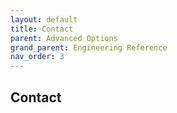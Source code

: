 ```yaml
---
layout: default
title: Contact
parent: Advanced Options
grand_parent: Engineering Reference 
nav_order: 3
---
```


## Contact
